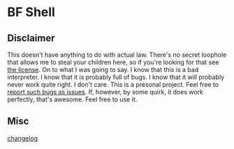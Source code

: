 BF Shell
========
Disclaimer
----------
This doesn't have anything to do with actual law. There's no secret loophole that allows me to steal your children here, so if you're looking for that see [the license](LICENSE). On to what I was going to say. I know that this is a bad interpreter. I know that it is probably full of bugs. I know that it will probably never work quite right. I don't care. This is a presonal project. Feel free to [report such bugs as issues](https://github.com/FracturedRetina/BFshell/issues/new). If, however, by some quirk, it does work perfectly, that's awesome. Feel free to use it.

Misc
----
[changelog](changelog.md)

